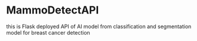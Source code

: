 # MammoDetectAPI
this is Flask deployed API of AI model from classification and segmentation model for breast cancer detection
